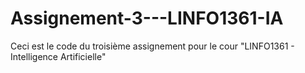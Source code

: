 # Assignement-3---LINFO1361-IA
Ceci est le code du troisième assignement pour le cour "LINFO1361 - Intelligence Artificielle"
